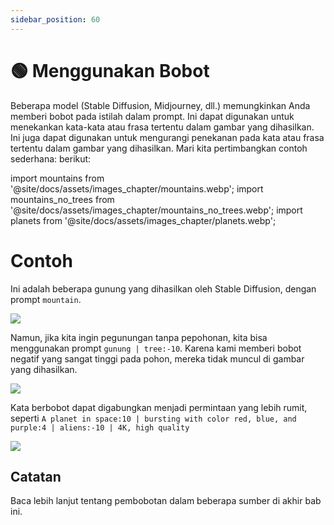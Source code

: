 ```yaml
---
sidebar_position: 60
---
```


# 🟢 Menggunakan Bobot

Beberapa model (Stable Diffusion, Midjourney, dll.) memungkinkan Anda memberi bobot pada istilah dalam prompt. Ini dapat digunakan untuk menekankan kata-kata atau frasa tertentu dalam gambar yang dihasilkan. Ini juga dapat digunakan untuk mengurangi penekanan pada kata atau frasa tertentu dalam gambar yang dihasilkan. Mari kita pertimbangkan contoh sederhana: berikut:

import mountains from '@site/docs/assets/images_chapter/mountains.webp';
import mountains_no_trees from '@site/docs/assets/images_chapter/mountains_no_trees.webp';
import planets from '@site/docs/assets/images_chapter/planets.webp';


# Contoh

Ini adalah beberapa gunung yang dihasilkan oleh Stable Diffusion, dengan prompt `mountain`.

<div style={{textAlign: 'center'}}>
  <img src={mountains} style={{width: "350px"}} />
</div>

Namun, jika kita ingin pegunungan tanpa pepohonan, kita bisa menggunakan prompt `gunung | tree:-10`. Karena kami memberi bobot negatif yang sangat tinggi pada pohon, mereka tidak muncul di gambar yang dihasilkan.

<div style={{textAlign: 'center'}}>
  <img src={mountains_no_trees} style={{width: "350px"}} />
</div>

Kata berbobot dapat digabungkan menjadi permintaan yang lebih rumit, seperti `A planet in space:10 | bursting with color red, blue, and purple:4 | aliens:-10 | 4K, high quality`

<div style={{textAlign: 'center'}}>
  <img src={planets} style={{width: "350px"}} />
</div>

## Catatan

Baca lebih lanjut tentang pembobotan dalam beberapa sumber di akhir bab ini.